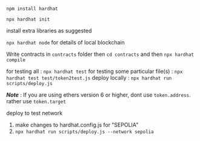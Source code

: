 `npm install hardhat`

`npx hardhat init`

install extra libraries as suggested

`npx hardhat node` for details of local blockchain

Write contracts in `contracts` folder then `cd contracts` and then `npx hardhat compile`

for testing all : `npx hardhat test`
for testing some particular file(s) : `npx hardhat test test/token2test.js`
deploy locally : `npx hardhat run scripts/deploy.js` 

***Note*** : If you are using ethers version 6 or higher, dont use `token.address`. rather use `token.target`

deploy to test network
1. make changes to hardhat.config.js for "SEPOLIA"
2. `npx hardhat run scripts/deploy.js --network sepolia`